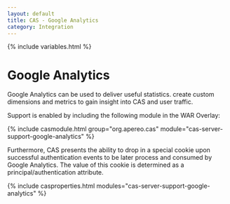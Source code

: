 ```yaml
---
layout: default
title: CAS - Google Analytics
category: Integration
---
```


{% include variables.html %}

# Google Analytics

Google Analytics can be used to deliver useful statistics. create custom dimensions and metrics to gain
insight into CAS and user traffic.

Support is enabled by including the following module in the WAR Overlay:

{% include casmodule.html group="org.apereo.cas" module="cas-server-support-google-analytics" %}

Furthermore, CAS presents the ability to drop in a special cookie upon successful authentication events to be later process
and consumed by Google Analytics. The value of this cookie is determined as a principal/authentication attribute.

{% include casproperties.html modules="cas-server-support-google-analytics" %}
